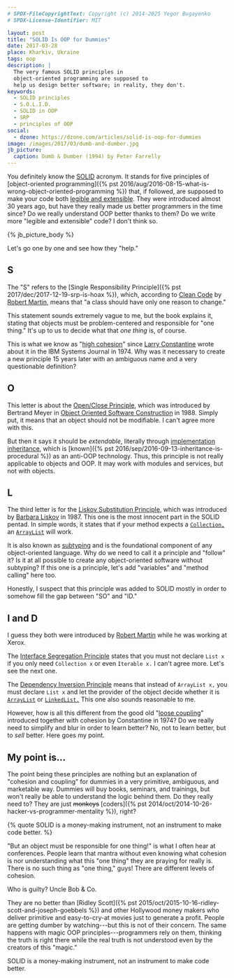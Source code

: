 ```yaml
---
# SPDX-FileCopyrightText: Copyright (c) 2014-2025 Yegor Bugayenko
# SPDX-License-Identifier: MIT

layout: post
title: "SOLID Is OOP for Dummies"
date: 2017-03-28
place: Kharkiv, Ukraine
tags: oop
description: |
  The very famous SOLID principles in
  object-oriented programming are supposed to
  help us design better software; in reality, they don't.
keywords:
  - SOLID principles
  - S.O.L.I.D.
  - SOLID in OOP
  - SRP
  - principles of OOP
social:
  - dzone: https://dzone.com/articles/solid-is-oop-for-dummies
image: /images/2017/03/dumb-and-dumber.jpg
jb_picture:
  caption: Dumb & Dumber (1994) by Peter Farrelly
---
```


You definitely know the [SOLID](https://en.wikipedia.org/wiki/SOLID_%28object-oriented_design%29)
acronym. It stands for five principles of
[object-oriented programming]({% pst 2016/aug/2016-08-15-what-is-wrong-object-oriented-programming %})
that, if followed, are supposed to
make your code both [legible and extensible](https://en.wikipedia.org/wiki/SOLID_%28object-oriented_design%29).
They were introduced almost 30 years ago, but have they
really made us better programmers in the time since?
Do we really understand OOP better thanks to them? Do we write more
"legible and extensible" code? I don't think so.

<!--more-->

{% jb_picture_body %}

Let's go one by one and see how they "help."

## S

The "S" refers to the [Single Responsibility Principle]({% pst 2017/dec/2017-12-19-srp-is-hoax %}),
which, according to [Clean Code](https://amzn.to/2m7LmaA) by
[Robert Martin](https://en.wikipedia.org/wiki/Robert_Cecil_Martin), means that
"a class should have only one reason to change."

This statement sounds extremely vague to me, but the book explains it, stating that
objects must be problem-centered and responsible for "one thing."
It's up to us to decide what that _one thing_ is, of course.

This is what we know as
"[high cohesion](https://en.wikipedia.org/wiki/Cohesion_%28computer_science%29)"
since [Larry Constantine](https://en.wikipedia.org/wiki/Larry_Constantine)
wrote about it in the IBM Systems Journal in 1974.
Why was it necessary to create a new principle 15 years later with an ambiguous name and
a very questionable definition?

## O

This letter is about the [Open/Close Principle](https://en.wikipedia.org/wiki/Open/closed_principle),
which was introduced by Bertrand Meyer in
[Object Oriented Software Construction](https://amzn.to/2lNxy44) in 1988.
Simply put, it means that an object should not be modifiable. I can't agree more
with this.

But then it says it should be _extendable_, literally through
[implementation inheritance](https://en.wikipedia.org/wiki/Inheritance_%28object-oriented_programming%29), which is
[known]({% pst 2016/sep/2016-09-13-inheritance-is-procedural %}) as an anti-OOP technology.
Thus, this principle is not really applicable to objects and OOP.
It may work with modules and services, but not with objects.

## L

The third letter is for the [Liskov Substitution Principle](https://en.wikipedia.org/wiki/Liskov_substitution_principle),
which was introduced by
[Barbara Liskov](https://en.wikipedia.org/wiki/Barbara_Liskov) in 1987.
This one is the most innocent part in the SOLID pentad. In simple words, it states
that if your method expects a
[`Collection,`](http://docs.oracle.com/javase/7/docs/api/java/util/Collection.html)
an
[`ArrayList`](http://docs.oracle.com/javase/7/docs/api/java/util/ArrayList.html)
will work.

It is also known as [subtyping](https://en.wikipedia.org/wiki/Subtyping) and is
the foundational component of any object-oriented language. Why do we need to
call it a principle and "follow" it? Is it at all possible to create any
object-oriented software without subtyping? If this one is a principle, let's
add "variables" and "method calling" here too.

Honestly, I suspect that this principle was added to SOLID mostly in order
to somehow fill the gap between "SO" and "ID."

## I and D

I guess they both were introduced by
[Robert Martin](https://en.wikipedia.org/wiki/Robert_Cecil_Martin) while
he was working at Xerox.

The [Interface Segregation Principle](https://en.wikipedia.org/wiki/Interface_segregation_principle)
states that you must not declare `List x` if you only need `Collection x`
or even `Iterable x.` I can't agree more. Let's see the next one.

The [Dependency Inversion Principle](https://en.wikipedia.org/wiki/Dependency_inversion_principle)
means that instead of `ArrayList x,` you must
declare `List x` and let the provider of the object decide whether
it is
[`ArrayList`](http://docs.oracle.com/javase/7/docs/api/java/util/ArrayList.html) or
[`LinkedList.`](http://docs.oracle.com/javase/7/docs/api/java/util/LinkedList.html)
This one also sounds reasonable to me.

However, how is all this different from the good old
"[loose coupling](https://en.wikipedia.org/wiki/Coupling_%28computer_programming%29)"
introduced together with cohesion by Constantine in 1974?
Do we really need to simplify and blur in order to learn better?
No, not to learn better, but to _sell_ better. Here goes my point.

## My point is...

The point being these principles are nothing but an explanation of
"cohesion and coupling" for dummies in a very primitive, ambiguous,
and marketable way. Dummies will buy books, seminars, and trainings,
but won't really be able to understand the logic behind them. Do they really
need to? They are just ~~monkeys~~
[coders]({% pst 2014/oct/2014-10-26-hacker-vs-programmer-mentality %}), right?

{% quote SOLID is a money-making instrument, not an instrument to make code better. %}

"But an object must be responsible for one thing!" is what I often hear at
conferences. People learn that mantra without even knowing
what cohesion is nor understanding what this "one thing" they are
praying for really is. There is no such thing as "one thing," guys! There are different
levels of cohesion.

Who is guilty? Uncle Bob &amp; Co.

They are no better than
[Ridley Scott]({% pst 2015/oct/2015-10-16-ridley-scott-and-joseph-goebbels %})
and other Hollywood money makers who
deliver primitive and easy-to-cry-at movies just to generate a profit. People
are getting dumber by watching---but this is not of their concern.
The same happens with magic OOP principles---programmers rely on
them, thinking the truth is right there while the real truth
is not understood even by the creators of this "magic."

SOLID is a money-making instrument, not an instrument to make
code better.
